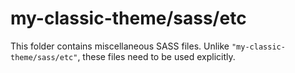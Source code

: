 # my-classic-theme/sass/etc

This folder contains miscellaneous SASS files. Unlike `"my-classic-theme/sass/etc"`, these files
need to be used explicitly.
